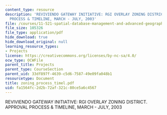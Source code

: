 ```yaml
---
content_type: resource
description: 'REVIVIENDO GATEWAY INITIATIVE: RGI OVERLAY ZONING DISTRICT. APPROVAL
  PROCESS & TIMELINE, MARCH - JULY, 2003'
file: /courses/11-521-spatial-database-management-and-advanced-geographic-information-systems-spring-2003/fa1564fc2d2b72af321c80ce5a6c4567_zoning_process_timel.pdf
file_size: 105326
file_type: application/pdf
hide_download: true
hide_download_original: null
learning_resource_types:
- Projects
license: https://creativecommons.org/licenses/by-nc-sa/4.0/
ocw_type: OCWFile
parent_title: Projects
parent_type: CourseSection
parent_uid: 33df897f-4639-c5d6-7587-49e09fa048b1
resourcetype: Document
title: zoning_process_timel.pdf
uid: fa1564fc-2d2b-72af-321c-80ce5a6c4567
---
```

REVIVIENDO GATEWAY INITIATIVE: RGI OVERLAY ZONING DISTRICT. APPROVAL PROCESS & TIMELINE, MARCH - JULY, 2003